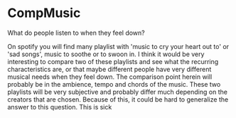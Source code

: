 # CompMusic

What do people listen to when they feel down?

On spotify you will find many playlist with 'music to cry your heart out to' or 'sad songs', music to soothe or to swoon in. I think it would be very interesting to compare two of these playlists and see what the recurring characteristics are, or that maybe different people have very different musical needs when they feel down. The comparison point herein will probably be in the ambience, tempo and chords of the music.
These two playlists will be very subjective and probably differ much depending on the creators that are chosen. Because of this, it could be hard to generalize the answer to this question.
This is sick
